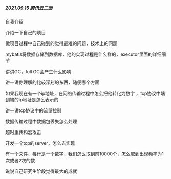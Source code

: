 ##### 2021.09.15 腾讯云二面

自我介绍

介绍一下自己的项目

做项目过程中自己碰到的觉得最难的问题，技术上的问题

mybatis将数据存储到数据库，他的实现过程是什么样的，executor里面的详细细节

讲讲GC，full GC会产生什么影响

讲一讲你理解的比较深刻的东西，随便哪个方面

如果我现在有一个ip地址，在网络传输过程中怎么把他转化为数字 ，tcp协议中端到端的ip地址是怎么表示的

讲一讲tcp协议中的流量控制

数据传输过程中数据包丢失怎么处理

超时重传和宏攻击

开发一个tcp的server，怎么去实现

有一个文件，每行是一个数字，我们怎么取到前10000个，怎么取到出现频率为1次或者2次的数

说说自己研究生阶段觉得最大的成就






